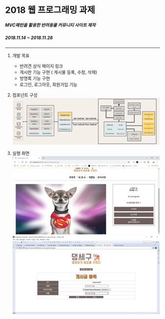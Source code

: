 2018 웹 프로그래밍 과제
============
##### MVC패턴을 활용한 반려동물 커뮤니티 사이트 제작
##### 2018.11.14 ~ 2018.11.28
-------------
1. 개발 목표
    * 반려견 상식 페이지 링크
    * 게시판 기능 구현 ( 게시물 등록, 수정, 삭제)
    * 방명록 기능 구현
    * 로그인, 로그아웃, 회원가입 기능

2. 컴포넌트 구성
    ![](component.PNG)

3. 실행 화면
    ![](main.PNG)
    ![](board.PNG)